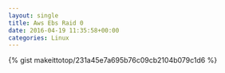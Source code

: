 ```yaml
---
layout: single                                                                                                              
title: Aws Ebs Raid 0                                                                                                                       
date: 2016-04-19 11:35:58+00:00                                                                                                                        
categories: Linux                                                                                                                
---                                                                                                                              
```


{% gist makeittotop/231a45e7a695b76c09cb2104b079c1d6 %}                                                                                                           

